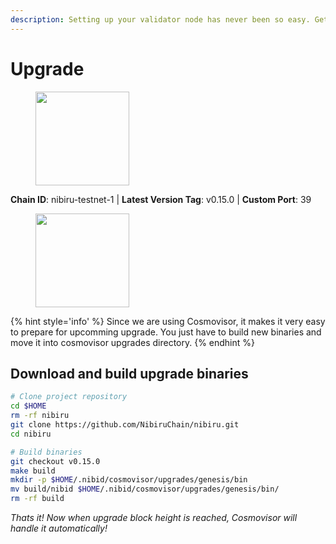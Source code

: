 ```yaml
---
description: Setting up your validator node has never been so easy. Get your validator running in minutes by following step by step instructions.
---
```


# Upgrade

<figure><img src="https://raw.githubusercontent.com/kj89/testnet_manuals/main/pingpub/logos/nibiru.png" width="150" alt=""><figcaption></figcaption></figure>

**Chain ID**: nibiru-testnet-1 | **Latest Version Tag**: v0.15.0 | **Custom Port**: 39

<figure><img src="https://raw.githubusercontent.com/kj89/testnet_manuals/main/pingpub/logos/nibiru.png" width="150" alt=""><figcaption></figcaption></figure>

{% hint style='info' %}
Since we are using Cosmovisor, it makes it very easy to prepare for upcomming upgrade.
You just have to build new binaries and move it into cosmovisor upgrades directory.
{% endhint %}

## Download and build upgrade binaries

```bash
# Clone project repository
cd $HOME
rm -rf nibiru
git clone https://github.com/NibiruChain/nibiru.git
cd nibiru

# Build binaries
git checkout v0.15.0
make build
mkdir -p $HOME/.nibid/cosmovisor/upgrades/genesis/bin
mv build/nibid $HOME/.nibid/cosmovisor/upgrades/genesis/bin/
rm -rf build
```

*Thats it! Now when upgrade block height is reached, Cosmovisor will handle it automatically!*

